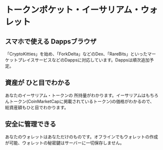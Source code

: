 # トークンポケット・イーサリアム・ウォレット

## スマホで使える Dappsブラウザ

「CryptoKitties」を始め、「ForkDelta」などのDex、「RareBits」といったマーケットプレイスサービスなどのDappsに対応しています。Dappsは順次追加予定。

## 資産が ひと目でわかる

あなたのイーサリアム・トークンの 所持量がわかります。イーサリアムはもちろんトークン(CoinMarketCapに掲載されているトークン)の価格がわかるので、総資産額もひと目でわかります。

## 安全に管理できる

あなたのウォレットはあなただけのものです。オフラインでもウォレットの作成が可能、ウォレットの秘密鍵はサーバーに一切保存しません。
